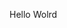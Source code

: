 Hello Wolrd








































































































































































































































































































































































































































































































































































































































































































































































































































































































































































































































































































































































































































































































































































































































































































































































































































































































































































































































































































